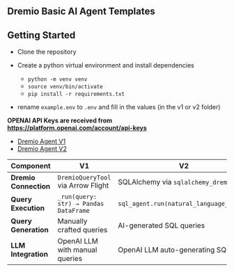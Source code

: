 ## Dremio Basic AI Agent Templates

## Getting Started

- Clone the repository

- Create a python virtual environment and install dependencies
    - `python -m venv venv`
    - `source venv/bin/activate`
    - `pip install -r requirements.txt`

- rename `example.env` to `.env` and fill in the values (in the v1 or v2 folder)

**OPENAI API Keys are received from https://platform.openai.com/account/api-keys**

- [Dremio Agent V1](./v1/readme.md)
- [Dremio Agent V2](./v2/readme.md) 

| **Component**         | **V1**                  | **V2**             |
|----------------------|--------------------------------|--------------------------------|
| **Dremio Connection** | `DremioQueryTool` via Arrow Flight | SQLAlchemy via `sqlalchemy_dremio` |
| **Query Execution**   | `_run(query: str) → Pandas DataFrame` | `sql_agent.run(natural_language_query)` |
| **Query Generation**  | Manually crafted queries | AI-generated SQL queries |
| **LLM Integration**   | OpenAI LLM with manual queries | OpenAI LLM auto-generating SQL |

